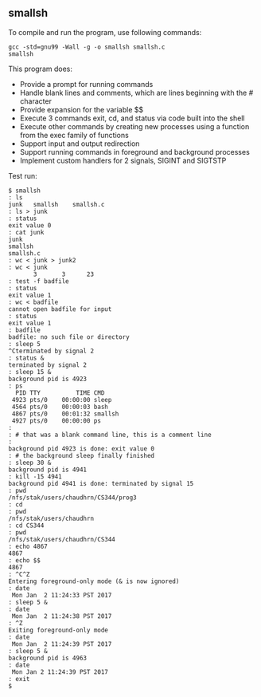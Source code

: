 ## smallsh
To compile and run the program, use following commands:
```
gcc -std=gnu99 -Wall -g -o smallsh smallsh.c
smallsh
```

This program does:
- Provide a prompt for running commands
- Handle blank lines and comments, which are lines beginning with the # character
- Provide expansion for the variable $$
- Execute 3 commands exit, cd, and status via code built into the shell
- Execute other commands by creating new processes using a function from the exec family of functions
- Support input and output redirection
- Support running commands in foreground and background processes
- Implement custom handlers for 2 signals, SIGINT and SIGTSTP

Test run:
```
$ smallsh
: ls
junk   smallsh    smallsh.c
: ls > junk
: status
exit value 0
: cat junk
junk
smallsh
smallsh.c
: wc < junk > junk2
: wc < junk
       3       3      23
: test -f badfile
: status
exit value 1
: wc < badfile
cannot open badfile for input
: status
exit value 1
: badfile
badfile: no such file or directory
: sleep 5
^Cterminated by signal 2
: status &
terminated by signal 2
: sleep 15 &
background pid is 4923
: ps
  PID TTY          TIME CMD
 4923 pts/0    00:00:00 sleep
 4564 pts/0    00:00:03 bash
 4867 pts/0    00:01:32 smallsh
 4927 pts/0    00:00:00 ps
:
: # that was a blank command line, this is a comment line
:
background pid 4923 is done: exit value 0
: # the background sleep finally finished
: sleep 30 &
background pid is 4941
: kill -15 4941
background pid 4941 is done: terminated by signal 15
: pwd
/nfs/stak/users/chaudhrn/CS344/prog3
: cd
: pwd
/nfs/stak/users/chaudhrn
: cd CS344
: pwd
/nfs/stak/users/chaudhrn/CS344
: echo 4867
4867
: echo $$
4867
: ^C^Z
Entering foreground-only mode (& is now ignored)
: date
 Mon Jan  2 11:24:33 PST 2017
: sleep 5 &
: date
 Mon Jan  2 11:24:38 PST 2017
: ^Z
Exiting foreground-only mode
: date
 Mon Jan  2 11:24:39 PST 2017
: sleep 5 &
background pid is 4963
: date
 Mon Jan 2 11:24:39 PST 2017
: exit
$
```
